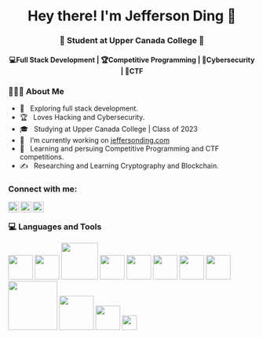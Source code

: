 <h1 align="center">Hey there! I'm Jefferson Ding 👋 </h1>
<h3 align="center">🏫 Student at Upper Canada College 🏫</h3>
<h4 align="center">💻Full Stack Development | 🏆Competitive Programming | 🔐Cybersecurity | 🚩CTF </h4>
<div>
<div align="left"> 
  <h3> 👨🏻‍💻 About Me </h3>

  - 🤔 &nbsp; Exploring full stack development.
  - 🏆 &nbsp; Loves Hacking and Cybersecurity.
  - 🎓 &nbsp; Studying at Upper Canada College | Class of 2023
  - 💼 &nbsp; I’m currently working on [jeffersonding.com](https://jeffersonding.com)
  - 🌱 &nbsp; Learning and persuing Competitive Programming and CTF competitions.
  - ✍️ &nbsp; Researching and Learning Cryptography and Blockchain.
</div> 

### Connect with me:

[<img align="left" alt="website" width="22px" src="https://www.freepnglogos.com/uploads/logo-website-png/logo-website-website-logo-png-transparent-background-background-15.png" />](https://jeffersonding.com)
[<img align="left" alt="linkedin" width="22px" src="https://raw.githubusercontent.com/gilbarbara/logos/master/logos/linkedin-icon.svg" />](https://www.linkedin.com/in/j3of0)
[<img align="left" alt="" width="22px" src="https://upload.wikimedia.org/wikipedia/commons/thumb/a/a5/Instagram_icon.png/1024px-Instagram_icon.png" />](htps://www.instagram.com/jefferson_ding)

<br />

</div>

<div>
  <h3> 💻 Languages and Tools </h3>
  <p>
    <img src="https://media3.giphy.com/media/ln7z2eWriiQAllfVcn/200w.webp" width="50"/>
    <img src="https://i.giphy.com/media/LMt9638dO8dftAjtco/200.webp"   width="50"/> 
    <img src="https://user-images.githubusercontent.com/3613230/41752586-476b0b24-7596-11e8-95fe-8fd3faa21e8a.png" width="75"/>
    <img src="https://camo.githubusercontent.com/67d8d32acb9aa6ef50a036e831334c538cbdb5756d3d42b5bf378212c394c8c7/68747470733a2f2f662e636c6f75642e6769746875622e636f6d2f6173736574732f3231313236322f323233373936332f32336562643565342d396264332d313165332d393136342d3262386165646165393032302e706e67" width="50"/>
    <img src="https://i.giphy.com/media/eNAsjO55tPbgaor7ma/200w.webp" width="50"/>
    <img src="https://i.giphy.com/media/IdyAQJVN2kVPNUrojM/200.webp" width="50"/>
    <img src="https://media3.giphy.com/media/kdFc8fubgS31b8DsVu/giphy.webp" width="50"/>
    <img src="https://media.giphy.com/media/SU2ic3wTfuC6JhD1lA/giphy.gif" width="50"/>
    <img src="https://media.giphy.com/media/kH1DBkPNyZPOk0BxrM/giphy.gif" width="100"/>
    <img src="https://1000logos.net/wp-content/uploads/2020/09/Java-Logo-640x400.png" width="70"/>
    <img src="https://cdn.svgporn.com/logos/aws.svg" width="50"/>
    <img src="https://firebase.google.com/downloads/brand-guidelines/PNG/logo-vertical.png" width="30"/>
</div> 
